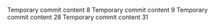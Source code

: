Temporary commit content 8
Temporary commit content 9
Temporary commit content 28
Temporary commit content 31
